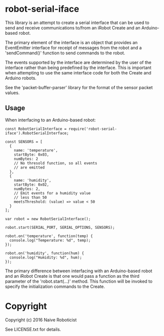 robot-serial-iface
==================

This library is an attempt to create a serial interface that can be used
to send and receive communications to/from an iRobot Create and an Arduino-based
robot.

The primary element of the interface is an object that provides an EventEmitter
interface for receipt of messages from the robot and a 'sendCommand()' function
to send commands to the robot.

The events supported by the interface are determined by the user of the interface
rather than being predefined by the interface. This is important when attempting
to use the same interface code for both the Create and Arduino robots.

See the 'packet-buffer-parser' library for the format of the sensor packet 
values.

Usage
-----

When interfacing to an Arduino-based robot:

    const RobotSerialInterface = require('robot-serial-iface').RobotSerialInterface;

    const SENSORS = [
      {
        name: 'temperature',
        startByte: 0x03,
        numBytes: 2
        // No thresold function, so all events
        // are emitted
      },
      {
        name: 'humidity',
        startByte: 0x02,
        numBytes: 2,
        // Emit events for a humidity value
        // less than 50
        meetsThreshold: (value) => value < 50
      }
    ];

    var robot = new RobotSerialInterface();

    robot.start(SERIAL_PORT, SERIAL_OPTIONS, SENSORS);

    robot.on('temperature', function(temp) {
      console.log("Temperature: %d", temp);
    });

    robot.on('humidity', function(hum) {
      console.log("Humidity: %d", hum);
    });

The primary difference between interfacing with an Arduino-based
robot and an iRobot Create is that one would pass a function as 
the third parameter of the 'robot.start(...)' method. This function
will be invoked to specify the initialization commands to the Create.

Copyright
=========

Copyright (c) 2016 Naive Roboticist

See LICENSE.txt for details.
